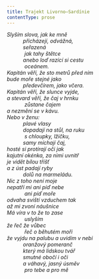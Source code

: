 ```yaml
---
title: Trajekt Livorno–Sardínie
contentType: prose
---
```


<section>

_Slyším slova, jak ke mně  
           přicházejí, odvážná,  
           seřazená  
            jak tahy štětce  
           anebo loď razící si cestu  
            oceánem.  
Kapitán věří, že sto metrů před ním  
bude moře stejné jako  
           předevčírem, jako včera.  
Kapitán věří, že slunce vyjde,  
a stevard věří, že čaj v hrnku  
            zůstane čajem  
a nezmění se v kávu.  
Nebo v ženu:  
           plavé vlasy  
           dopadají na stůl, na ruku  
            s chloupky, lžičku,  
           samy míchají čaj,  
hosté si protírají oči jak  
kajutní okénka, za nimi uvnitř  
je vidět bílou tříšť  
a z úst padají ryby  
           dolů na marmeládu.  
Nic z toho není moje  
nepatří mi ani píď nebe  
            ani píď moře  
odvaha sviští vzduchem tak  
až mi zvoní náušnice  
Má víra v to že to zase  
            uslyším  
že řeč že vůbec  
            řeč o běhutém moři  
že vyjdu na palubu a uvidím v nebi  
           oranžový pomeranč  
           který má lidskou tvář  
           smutné obočí i oči  
           a váhavý, jasný úsměv  
            pro tebe a pro mě_

</section>
